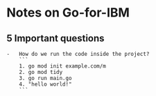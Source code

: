 # Notes on Go-for-IBM

## 5 Important questions
    -   How do we run the code inside the project?
        ```
        1. go mod init example.com/m
        2. go mod tidy
        3. go run main.go
        4. "hello world!"
        ```

